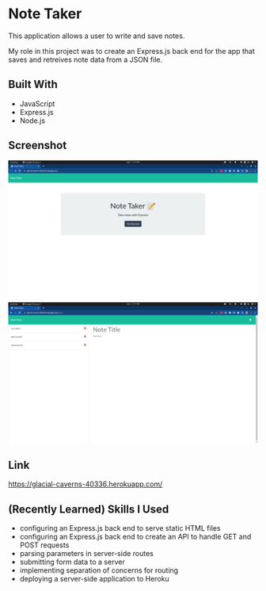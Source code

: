 # Note Taker

This application allows a user to write and save notes. 

My role in this project was to create an Express.js back end for the app that saves and retreives note data from a JSON file.

## Built With
* JavaScript
* Express.js
* Node.js

## Screenshot
![screenshot 1 of notetaker app](public/assets/images/notetaker-1.png)
![screenshot 2 of notetaker app](public/assets/images/notetaker-2.png)

## Link
https://glacial-caverns-40336.herokuapp.com/

## (Recently Learned) Skills I Used
* configuring an Express.js back end to serve static HTML files
* configuring an Express.js back end to create an API to handle GET and POST requests
* parsing parameters in server-side routes
* submitting form data to a server
* implementing separation of concerns for routing
* deploying a server-side application to Heroku
